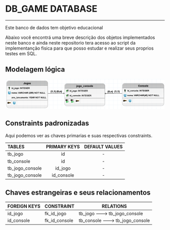 # DB_GAME DATABASE
---
Este banco de dados tem objetivo educacional 

Abaixo você encontrá uma breve descrição dos objetos implementados neste banco e ainda neste repositorio tera acesso ao script da implementanção fisica para que posso estudar e realizar seus proprios testes em SQL.

## Modelagem lógica

![Modelagem logica db_game](../img/db_game.png)

## Constraints padronizadas

Aqui podemos ver as chaves primarias e suas respectivas constraints.
    
|TABLES|PRIMARY KEYS|DEFAULT VALUES|
|:-|:-:|:-:|
|tb_jogo |id|-|
|tb_console   |id|-|
|tb_jogo_console|id_jogo|-|
|tb_jogo_console|id_console|-|

## Chaves estrangeiras e seus relacionamentos

|FOREIGN KEYS|CONSTRAINT|RELATIONS|
|-|-|-|
|id_jogo|fk_id_jogo|tb_jogo    --->  tb_jogo_console|
|id_console|fk_id_console|tb_console   --->   tb_jogo_console|

